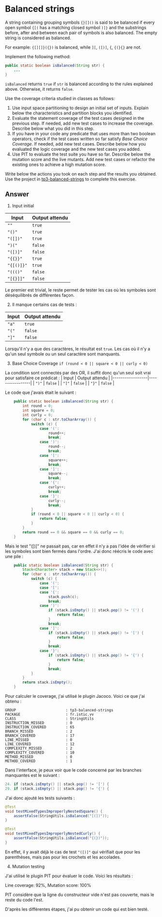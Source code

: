 # Balanced strings

A string containing grouping symbols `{}[]()` is said to be balanced if every open symbol `{[(` has a matching closed symbol `)]}` and the substrings before, after and between each pair of symbols is also balanced. The empty string is considered as balanced.

For example: `{[][]}({})` is balanced, while `][`, `([)]`, `{`, `{(}{}` are not.

Implement the following method:

```java
public static boolean isBalanced(String str) {
    ...
}
```

`isBalanced` returns `true` if `str` is balanced according to the rules explained above. Otherwise, it returns `false`.

Use the coverage criteria studied in classes as follows:

1. Use input space partitioning to design an initial set of inputs. Explain below the characteristics and partition blocks you identified.
2. Evaluate the statement coverage of the test cases designed in the previous step. If needed, add new test cases to increase the coverage. Describe below what you did in this step.
3. If you have in your code any predicate that uses more than two boolean operators, check if the test cases written so far satisfy *Base Choice Coverage*. If needed, add new test cases. Describe below how you evaluated the logic coverage and the new test cases you added.
4. Use PIT to evaluate the test suite you have so far. Describe below the mutation score and the live mutants. Add new test cases or refactor the existing ones to achieve a high mutation score.

Write below the actions you took on each step and the results you obtained.
Use the project in [tp3-balanced-strings](../code/tp3-balanced-strings) to complete this exercise.

## Answer

1. Input initial

| Input            | Output attendu  |
|------------------|-----------------|
| `""`             | `true`          |
| `"()"`           | `true`          |
| `"([])"`         | `true`          |
| `")("`           | `false`         |
| `"([)]"`         | `false`         |
| `"{{}}"`         | `true`          |
| `"{[()]}"`       | `true`          |
| `"((()"`         | `false`         |
| `"[{}]]"`        | `false`         |

Le premier est trivial, le reste permet de tester les cas où les symboles sont déséquilibrés de différentes façon.

2. Il manque certains cas de tests :

| Input            | Output attendu  |
|------------------|-----------------|
| `"a"`            | `true`          |
| `"("`            | `false`         |
| `"]"`            | `false`         |

Lorsqu'il n'y a que des caractères, le résultat est `true`. Les cas où il n'y a qu'un seul symbole ou un seul caractère sont manquants.

3. Base Choice Coverage
`if (round < 0 || square < 0 || curly < 0)`

La condition sont connectés par des OR, il suffit donc qu'un seul soit vrai pour satisfaire ce prédicat :
| Input            | Output attendu  |
|------------------|-----------------|
| `")"`            | `false`         |
| `"]"`            | `false`         |
| `"}"`            | `false`         |

Le code que j'avais était le suivant :

```java
    public static boolean isBalanced(String str) {
        int round = 0;
        int square = 0;
        int curly = 0;
        for (char c : str.toCharArray()) {
            switch (c) {
                case '(':
                    round++;
                    break;
                case ')':
                    round--;
                    break;
                case '[':
                    square++;
                    break;
                case ']':
                    square--;
                    break;
                case '{':
                    curly++;
                    break;
                case '}':
                    curly--;
                    break;
            }
            if (round < 0 || square < 0 || curly < 0) {
                return false;
            }
        }
        return round == 0 && square == 0 && curly == 0;
    }
```
Mais le test "([)]" ne passait pas, car en effet il n'y a pas l'idée de vérifier si les symboles sont bien fermés dans l'ordre. J'ai donc réécris le code avec une pile :

```java
    public static boolean isBalanced(String str) {
        Stack<Character> stack = new Stack<>();
        for (char c : str.toCharArray()) {
            switch (c) {
                case '(':
                case '[':
                case '{':
                    stack.push(c);
                    break;
                case ')':
                    if (stack.isEmpty() || stack.pop() != '(') {
                        return false;
                    }
                    break;
                case ']':
                    if (stack.isEmpty() || stack.pop() != '[') {
                        return false;
                    }
                    break;
                case '}':
                    if (stack.isEmpty() || stack.pop() != '{') {
                        return false;
                    }
                    break;
            }
        }
        return stack.isEmpty();
    }
```

Pour calculer le coverage, j'ai utilisé le plugin Jacoco. Voici ce que j'ai obtenu :

```
GROUP                       : tp3-balanced-strings
PACKAGE                     : fr.istic.vv
CLASS                       : StringUtils
INSTRUCTION_MISSED          : 0
INSTRUCTION_COVERED         : 65
BRANCH_MISSED               : 2
BRANCH_COVERED              : 17
LINE_MISSED                 : 0
LINE_COVERED                : 12
COMPLEXITY_MISSED           : 2
COMPLEXITY_COVERED          : 10
METHOD_MISSED               : 0
METHOD_COVERED              : 1
```

Dans l'interface, je peux voir que le code concerné par les branches manquantes est le suivant :

```java
24. if (stack.isEmpty() || stack.pop() != '[') {
29. if (stack.isEmpty() || stack.pop() != '{') {
```

J'ai donc ajouté les tests suivants :

```java
@Test
void testMixedTypesImproperlyNestedSquare() {
    assertFalse(StringUtils.isBalanced("[(])"));
}

@Test
void testMixedTypesImproperlyNestedCurly() {
    assertFalse(StringUtils.isBalanced("{(})"));
}
```

En effet, il y avait déjà le cas de test `"([)]"` qui vérifiait que pour les parenthèses, mais pas pour les crochets et les accolades.

4. Mutation testing

J'ai utilisé le plugin PIT pour évaluer le code. Voici les résultats :

Line coverage: 92%, Mutation score: 100%

PIT considère que la ligne du constructeur vide n'est pas couverte, mais le reste du code l'est.

D'après les différentes étapes, j'ai pu obtenir un code qui est bien testé.